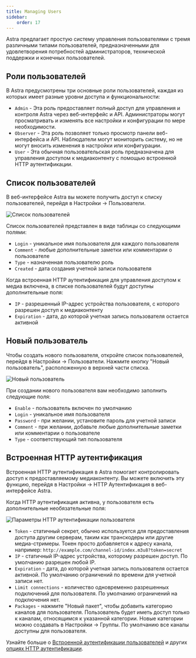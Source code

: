 ```yaml
---
title: Managing Users
sidebar:
    order: 17
---
```


Astra предлагает простую систему управления пользователями с тремя различными типами пользователей, предназначенными для удовлетворения потребностей администраторов, технической поддержки и конечных пользователей.

## Роли пользователей

В Astra предусмотрены три основные роли пользователей, каждая из которых имеет разные уровни доступа и функциональности:

- `Admin` - Эта роль предоставляет полный доступ для управления и контроля Astra через веб-интерфейс и API. Администраторы могут просматривать и изменять все настройки и конфигурации по мере необходимости.
- `Observer` - Эта роль позволяет только просмотр панели веб-интерфейса и API. Наблюдатели могут мониторить систему, но не могут вносить изменения в настройки или конфигурации.
- `User` - Эта обычная пользовательская роль предназначена для управления доступом к медиаконтенту с помощью встроенной HTTP аутентификации.

## Список пользователей

В веб-интерфейсе Astra вы можете получить доступ к списку пользователей, перейдя в Настройки → Пользователи.

![Список пользователей](https://cdn.cesbo.com/help/astra/admin-guide/settings/users/users.png)

Список пользователей представлен в виде таблицы со следующими полями:

- `Login` - уникальное имя пользователя для каждого пользователя
- `Comment` - любые дополнительные заметки или комментарии о пользователе
- `Type` - назначенная пользователю роль
- `Created` - дата создания учетной записи пользователя

Когда встроенная HTTP аутентификация для управления доступом к медиа включена, в списке пользователей будут доступны дополнительные поля:

- `IP` - разрешенный IP-адрес устройства пользователя, с которого разрешен доступ к медиаконтенту
- `Expiration` - дата, до которой учетная запись пользователя остается активной

## Новый пользователь

Чтобы создать нового пользователя, откройте список пользователей, перейдя в Настройки → Пользователи. Нажмите кнопку "Новый пользователь", расположенную в верхней части списка.

![Новый пользователь](https://cdn.cesbo.com/help/astra/admin-guide/settings/users/new-user.png)

При создании нового пользователя вам необходимо заполнить следующие поля:

- `Enable` - пользователь включен по умолчанию
- `Login` - уникальное имя пользователя
- `Password` - при желании, установите пароль для учетной записи
- `Comment` - при желании, добавьте любые дополнительные заметки или комментарии о пользователе
- `Type` - соответствующий тип пользователя

## Встроенная HTTP аутентификация

Встроенная HTTP аутентификация в Astra помогает контролировать доступ к предоставляемому медиаконтенту. Вы можете включить эту функцию, перейдя в Настройки → HTTP Аутентификация в веб-интерфейсе Astra.

Когда HTTP аутентификация активна, у пользователя есть дополнительные необязательные поля:

![Параметры HTTP аутентификации пользователя](https://cdn.cesbo.com/help/astra/admin-guide/settings/users/user-auth.png)

- `Token` - статичный секрет, обычно используется для предоставления доступа другим серверам, таким как транскодеры или другие медиа-стримеры. Токен просто добавляется к адресу канала, например: `http://example.com/channel-id/index.m3u8?token=secret`
- `IP` - статичный IP-адрес устройства, которому разрешен доступ. По умолчанию разрешен любой IP.
- `Expiration` - дата, до которой учетная запись пользователя остается активной. По умолчанию ограничений по времени для учетной записи нет.
- `Limit connections` - количество одновременно разрешенных подключений для пользователя. По умолчанию ограничений на подключения нет.
- `Packages` - нажмите "Новый пакет", чтобы добавить категорию каналов для пользователя. Пользователь будет иметь доступ только к каналам, относящимся к указанной категории. Новые категории можно создавать в Настройки → Группы. По умолчанию все каналы доступны для пользователя.

Узнайте больше о [Встроенной аутентификации пользователей](/en/astra/delivery-http/auth-user/) и других [опциях HTTP аутентификации](/en/astra/delivery-http/auth/).